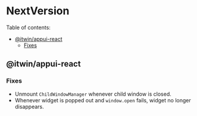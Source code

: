 # NextVersion <!-- omit from toc -->

Table of contents:

- [@itwin/appui-react](#itwinappui-react)
  - [Fixes](#fixes)

## @itwin/appui-react

### Fixes

- Unmount `ChildWindowManager` whenever child window is closed.
- Whenever widget is popped out and `window.open` fails, widget no longer disappears.
